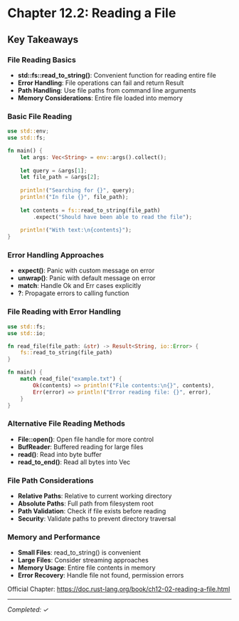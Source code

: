 # Chapter 12.2: Reading a File

## Key Takeaways

### File Reading Basics
- **std::fs::read_to_string()**: Convenient function for reading entire file
- **Error Handling**: File operations can fail and return Result
- **Path Handling**: Use file paths from command line arguments
- **Memory Considerations**: Entire file loaded into memory

### Basic File Reading
```rust
use std::env;
use std::fs;

fn main() {
    let args: Vec<String> = env::args().collect();
    
    let query = &args[1];
    let file_path = &args[2];
    
    println!("Searching for {}", query);
    println!("In file {}", file_path);
    
    let contents = fs::read_to_string(file_path)
        .expect("Should have been able to read the file");
    
    println!("With text:\n{contents}");
}
```

### Error Handling Approaches
- **expect()**: Panic with custom message on error
- **unwrap()**: Panic with default message on error
- **match**: Handle Ok and Err cases explicitly
- **?**: Propagate errors to calling function

### File Reading with Error Handling
```rust
use std::fs;
use std::io;

fn read_file(file_path: &str) -> Result<String, io::Error> {
    fs::read_to_string(file_path)
}

fn main() {
    match read_file("example.txt") {
        Ok(contents) => println!("File contents:\n{}", contents),
        Err(error) => println!("Error reading file: {}", error),
    }
}
```

### Alternative File Reading Methods
- **File::open()**: Open file handle for more control
- **BufReader**: Buffered reading for large files
- **read()**: Read into byte buffer
- **read_to_end()**: Read all bytes into Vec<u8>

### File Path Considerations
- **Relative Paths**: Relative to current working directory
- **Absolute Paths**: Full path from filesystem root
- **Path Validation**: Check if file exists before reading
- **Security**: Validate paths to prevent directory traversal

### Memory and Performance
- **Small Files**: read_to_string() is convenient
- **Large Files**: Consider streaming approaches
- **Memory Usage**: Entire file contents in memory
- **Error Recovery**: Handle file not found, permission errors

Official Chapter: https://doc.rust-lang.org/book/ch12-02-reading-a-file.html

---
*Completed: ✓*